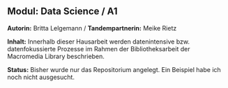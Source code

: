 ## Modul: Data Science / A1

**Autorin:** Britta Lelgemann / **Tandempartnerin:** Meike Rietz

**Inhalt:** Innerhalb dieser Hausarbeit werden datenintensive bzw. datenfokussierte Prozesse im Rahmen der Bibliotheksarbeit der Macromedia Library
beschrieben. 

**Status:** Bisher wurde nur das Repositorium angelegt. Ein Beispiel habe ich noch nicht ausgesucht.
